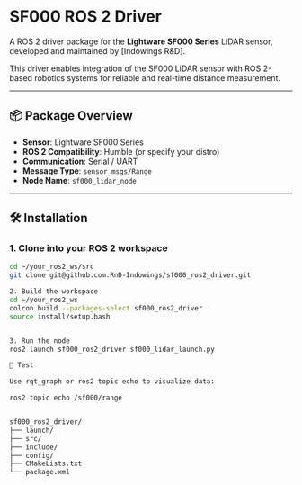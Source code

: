 # SF000 ROS 2 Driver

A ROS 2 driver package for the **Lightware SF000 Series** LiDAR sensor, developed and maintained by [Indowings R&D].

This driver enables integration of the SF000 LiDAR sensor with ROS 2-based robotics systems for reliable and real-time distance measurement.

---

## 📦 Package Overview

- **Sensor**: Lightware SF000 Series
- **ROS 2 Compatibility**: Humble (or specify your distro)
- **Communication**: Serial / UART
- **Message Type**: `sensor_msgs/Range`
- **Node Name**: `sf000_lidar_node`

---

## 🛠️ Installation

### 1. Clone into your ROS 2 workspace

```bash
cd ~/your_ros2_ws/src
git clone git@github.com:RnD-Indowings/sf000_ros2_driver.git

2. Build the workspace
cd ~/your_ros2_ws
colcon build --packages-select sf000_ros2_driver
source install/setup.bash


3. Run the node
ros2 launch sf000_ros2_driver sf000_lidar_launch.py

🧪 Test

Use rqt_graph or ros2 topic echo to visualize data:

ros2 topic echo /sf000/range


sf000_ros2_driver/
├── launch/
├── src/
├── include/
├── config/
├── CMakeLists.txt
└── package.xml
